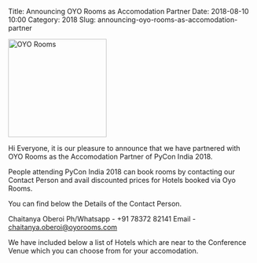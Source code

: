 Title: Announcing OYO Rooms as Accomodation Partner
Date: 2018-08-10 10:00
Category: 2018
Slug: announcing-oyo-rooms-as-accomodation-partner

<p class="text-center">
	<a href="https://www.oyorooms.com/" target="_blank">
		<img src="/blog/images/OYO_Logo-1024x370.png" alt="OYO Rooms" height="200"/>
	</a>
</p>

Hi Everyone, it is our pleasure to announce that we have partnered with OYO Rooms as the Accomodation Partner of PyCon India 2018.

People attending PyCon India 2018 can book rooms by contacting our Contact Person and avail discounted prices for Hotels booked via Oyo Rooms.
<!-- PELICAN_END_SUMMARY -->

You can find below the Details of the Contact Person.

Chaitanya Oberoi
Ph/Whatsapp - +91 78372 82141
Email - chaitanya.oberoi@oyorooms.com

We have included below a list of Hotels which are near to the Conference Venue which you can choose from for your accomodation.
